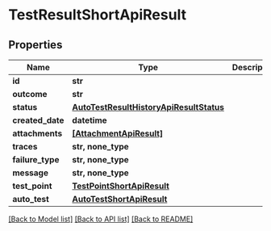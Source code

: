 # TestResultShortApiResult


## Properties
Name | Type | Description | Notes
------------ | ------------- | ------------- | -------------
**id** | **str** |  | 
**outcome** | **str** |  | 
**status** | [**AutoTestResultHistoryApiResultStatus**](AutoTestResultHistoryApiResultStatus.md) |  | 
**created_date** | **datetime** |  | 
**attachments** | [**[AttachmentApiResult]**](AttachmentApiResult.md) |  | 
**traces** | **str, none_type** |  | [optional] 
**failure_type** | **str, none_type** |  | [optional] 
**message** | **str, none_type** |  | [optional] 
**test_point** | [**TestPointShortApiResult**](TestPointShortApiResult.md) |  | [optional] 
**auto_test** | [**AutoTestShortApiResult**](AutoTestShortApiResult.md) |  | [optional] 

[[Back to Model list]](../README.md#documentation-for-models) [[Back to API list]](../README.md#documentation-for-api-endpoints) [[Back to README]](../README.md)


